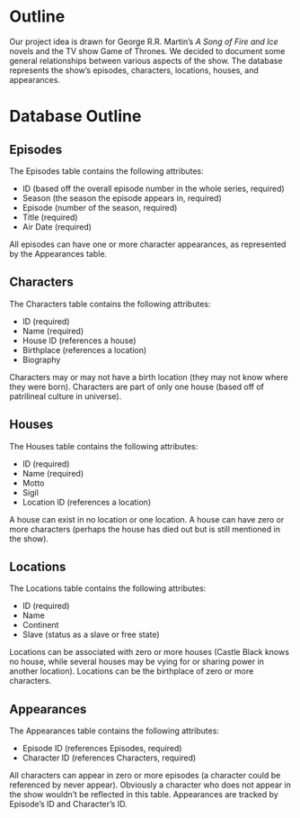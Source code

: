 # Outline

Our project idea is drawn for George R.R. Martin’s *A Song of Fire and Ice* novels and the TV show Game of Thrones. We decided to document some general relationships between various aspects of the show. The database represents the show’s episodes, characters, locations, houses, and appearances.

# Database Outline

## Episodes

The Episodes table contains the following attributes:
* ID (based off the overall episode number in the whole series, required)
* Season (the season the episode appears in, required)
* Episode (number of the season, required)
* Title (required)
* Air Date (required)

All episodes can have one or more character appearances, as represented by the Appearances table. 

## Characters

The Characters table contains the following attributes:
* ID (required)
* Name (required)
* House ID (references a house)
* Birthplace (references a location)
* Biography

Characters may or may not have a birth location (they may not know where they were born). Characters are part of only one house (based off of patrilineal culture in universe).

## Houses

The Houses table contains the following attributes: 
* ID (required)
* Name (required)
* Motto
* Sigil
* Location ID (references a location)

A house can exist in no location or one location. A house can have zero or more characters (perhaps the house has died out but is still mentioned in the show).

## Locations

The Locations table contains the following attributes:
* ID (required)
* Name
* Continent
* Slave (status as a slave or free state)

Locations can be associated with zero or more houses (Castle Black knows no house, while several houses may be vying for or sharing power in another location). Locations can be the birthplace of zero or more characters.

## Appearances

The Appearances table contains the following attributes:
* Episode ID (references Episodes, required)
* Character ID (references Characters, required)

All characters can appear in zero or more episodes (a character could be referenced by never appear). Obviously a character who does not appear in the show wouldn’t be reflected in this table. Appearances are tracked by Episode’s ID and Character’s ID.

